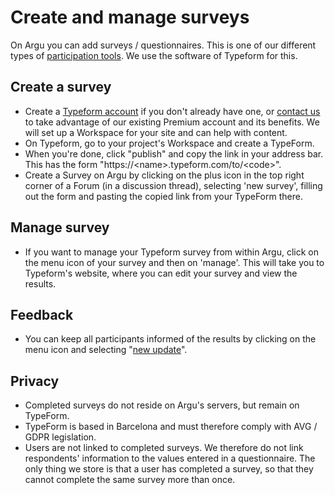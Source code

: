# Create and manage surveys

On Argu you can add surveys / questionnaires. This is one of our different types of [participation tools](e-participation_tools.md). We use the software of Typeform for this.

## Create a survey

- Create a [Typeform account](https://admin.typeform.com/signup) if you don't already have one, or [contact us](mailto:info@argu.co) to take advantage of our existing Premium account and its benefits. We will set up a Workspace for your site and can help with content.
- On Typeform, go to your project's Workspace and create a TypeForm.
- When you're done, click "publish" and copy the link in your address bar. This has the form "https://&lt;name&gt;.typeform.com/to/&lt;code&gt;".
- Create a Survey on Argu by clicking on the plus icon in the top right corner of a Forum (in a discussion thread), selecting 'new survey', filling out the form and pasting the copied link from your TypeForm there.

## Manage survey

- If you want to manage your Typeform survey from within Argu, click on the menu icon of your survey and then on 'manage'. This will take you to Typeform's website, where you can edit your survey and view the results.

## Feedback

- You can keep all participants informed of the results by clicking on the menu icon and selecting "[new update](updates.md)".

## Privacy

- Completed surveys do not reside on Argu's servers, but remain on TypeForm.
- TypeForm is based in Barcelona and must therefore comply with AVG / GDPR legislation.
- Users are not linked to completed surveys. We therefore do not link respondents' information to the values entered in a questionnaire. The only thing we store is that a user has completed a survey, so that they cannot complete the same survey more than once.

